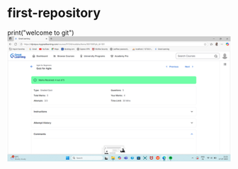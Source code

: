 # first-repository
print("welcome to git")
![image alt](https://github.com/Chinmayi011/first-repository/blob/c246f72a16a94235aa8154a330c190df1a0ec884/Agile_quiz.png)



